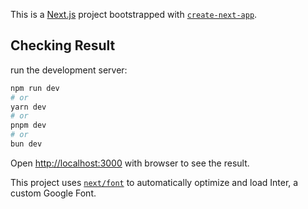 This is a [Next.js](https://nextjs.org/) project bootstrapped with [`create-next-app`](https://github.com/vercel/next.js/tree/canary/packages/create-next-app).

## Checking Result

run the development server:

```bash
npm run dev
# or
yarn dev
# or
pnpm dev
# or
bun dev
```

Open [http://localhost:3000](http://localhost:3000) with browser to see the result.

This project uses [`next/font`](https://nextjs.org/docs/basic-features/font-optimization) to automatically optimize and load Inter, a custom Google Font.
